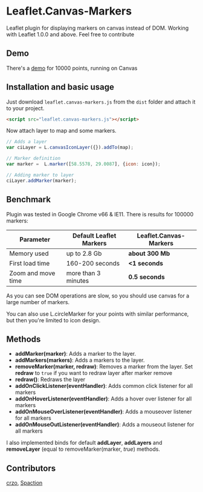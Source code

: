 # Leaflet.Canvas-Markers
Leaflet plugin for displaying markers on canvas instead of DOM. Working with Leaflet 1.0.0 and above.
Feel free to contribute

## Demo

There's a [demo](http://eJuke.github.io/Leaflet.Canvas-Markers/examples/index.html) for 10000 points, running on Canvas

## Installation and basic usage

Just download `leaflet.canvas-markers.js` from the `dist` folder and attach it to your project.

```html
<script src="leaflet.canvas-markers.js"></script>
```

Now attach layer to map and some markers.

```js
// Adds a layer
var ciLayer = L.canvasIconLayer({}).addTo(map);

// Marker definition
var marker =  L.marker([58.5578, 29.0087], {icon: icon});

// Adding marker to layer
ciLayer.addMarker(marker);
```

## Benchmark

Plugin was tested in Google Chrome v66 & IE11. There is results for 100000 markers:

<table>
  <thead>
    <tr>
      <th>Parameter</th>
      <th>Default Leaflet Markers</th>
      <th><b>Leaflet.Canvas-Markers</b></th>
    </tr>
  </thead>
  <tbody>
    <tr>
      <td>Memory used</td>
      <td>up to 2.8 Gb</td>
      <td><b>about 300 Mb</b></td>
    </tr>
    <tr>
      <td>First load time</td>
      <td>160-200 seconds</td>
      <td><b><1 seconds</b></td>
    </tr>
    <tr>
      <td>Zoom and move time</td>
      <td>more than 3 minutes</td>
      <td><b>0.5 seconds</b></td>
    </tr>
  </tbody>
</table>

As you can see DOM operations are slow, so you should use canvas for a large number of markers.

You can also use L.circleMarker for your points with similar performance, but then you're limited to icon design.

## Methods

- **addMarker(marker)**: Adds a marker to the layer.
- **addMarkers(markers)**: Adds a markers to the layer.
- **removeMarker(marker, redraw)**: Removes a marker from the layer. Set **redraw** to `true` if you want to redraw layer after marker remove
- **redraw()**: Redraws the layer
- **addOnClickListener(eventHandler)**: Adds common click listener for all markers
- **addOnHoverListener(eventHandler)**: Adds a hover over listener for all markers
- **addOnMouseOverListener(eventHandler)**: Adds a mouseover listener for all markers
- **addOnMouseOutListener(eventHandler)**: Adds a mouseout listener for all markers

I also implemented binds for default **addLayer**, **addLayers** and **removeLayer** (equal to removeMarker(marker, _true_) methods.

## Contributors

[crzo](https://github.com/crzo), [Spaction](https://github.com/Spaction)
